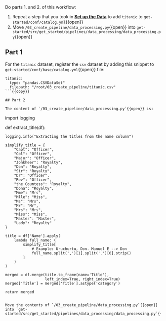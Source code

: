 Do parts 1. and 2. of this workflow:
1. Repeat a step that you took in [**Set up the Data**](https://katacoda.com/yetudada/courses/get-started/02_set_up_data) to add `titanic` to `get-started/conf/catalog.yml`{{open}}
2. Move `/03_create_pipeline/data_processing.py`{{open}} into `get-started/src/get_started/pipelines/data_processing/data_processing.py`{{open}}

## Part 1
For the `titanic` dataset, register the `csv` dataset by adding this snippet to `get-started/conf/base/catalog.yml`{{open}} file:

```
titanic:
  type: "pandas.CSVDataSet"
  filepath: "/root/03_create_pipeline/titanic.csv"
```{{copy}}

## Part 2

The content of `/03_create_pipeline/data_processing.py`{{open}} is:
```
import logging


def extract_title(df):

    logging.info("Extracting the titles from the name column")

    simplify_title = {
        "Capt": "Officer",
        "Col": "Officer",
        "Major": "Officer",
        "Jonkheer": "Royalty",
        "Don": "Royalty",
        "Sir": "Royalty",
        "Dr": "Officer",
        "Rev": "Officer",
        "the Countess": "Royalty",
        "Dona": "Royalty",
        "Mme": "Mrs",
        "Mlle": "Miss",
        "Ms": "Mrs",
        "Mr": "Mr",
        "Mrs": "Mrs",
        "Miss": "Miss",
        "Master": "Master",
        "Lady": "Royalty"
    }

    title = df['Name'].apply(
        lambda full_name: (
            simplify_title[
                # Example: Uruchurtu, Don. Manuel E --> Don
                full_name.split(',')[1].split('.')[0].strip()
            ]
        )
    )

    merged = df.merge(title.to_frame(name='Title'),
                      left_index=True, right_index=True)
    merged['Title'] = merged['Title'].astype('category')

    return merged
```{{copy}}

Move the contents of `/03_create_pipeline/data_processing.py`{{open}} into `get-started/src/get_started/pipelines/data_processing/data_processing.py`{{open}}